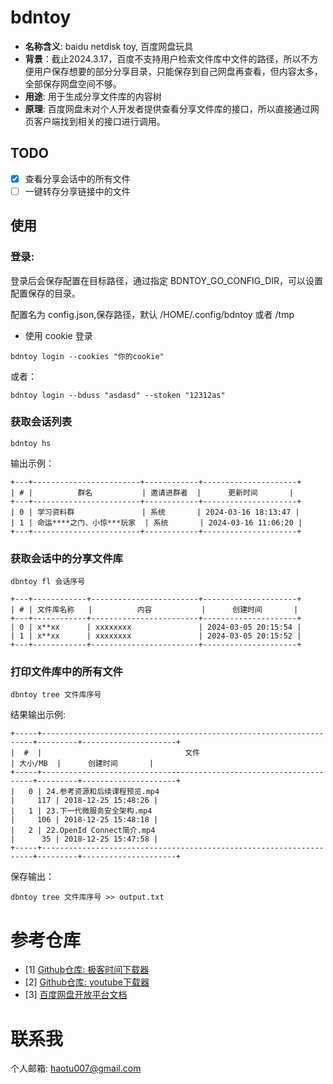 # bdntoy

- **名称含义**: baidu netdisk toy, 百度网盘玩具
- **背景**：截止2024.3.17，百度不支持用户检索文件库中文件的路径，所以不方便用户保存想要的部分分享目录，只能保存到自己网盘再查看，但内容太多，全部保存网盘空间不够。
- **用途**: 用于生成分享文件库的内容树
- **原理**: 百度网盘未对个人开发者提供查看分享文件库的接口，所以直接通过网页客户端找到相关的接口进行调用。

## TODO
- [x] 查看分享会话中的所有文件
- [ ] 一键转存分享链接中的文件

## 使用

### 登录:
登录后会保存配置在目标路径，通过指定 BDNTOY_GO_CONFIG_DIR，可以设置配置保存的目录。 

配置名为 config.json,保存路径，默认 /HOME/.config/bdntoy 或者 /tmp



- 使用 cookie 登录
```shell
bdntoy login --cookies "你的cookie"
```
或者：
```shell
bdntoy login --bduss "asdasd" --stoken "12312as"
```

### 获取会话列表

```shell
bdntoy hs
```

输出示例：
```text
+---+------------------------+------------+---------------------+
| # |          群名           | 邀请进群者  |      更新时间       |
+---+------------------------+------------+---------------------+
| 0 | 学习资料群               | 系统       | 2024-03-16 18:13:47 |
| 1 | 命运****之门、小惊***玩家  | 系统       | 2024-03-16 11:06:20 |
+---+------------------------+------------+---------------------+
```

### 获取会话中的分享文件库

```shell
dbntoy fl 会话序号
```

```text
+---+------------+------------------------+---------------------+
| # | 文件库名称   |          内容           |      创建时间       |
+---+------------+------------------------+---------------------+
| 0 | x**xx      | xxxxxxxx               | 2024-03-05 20:15:54 |
| 1 | x**xx      | xxxxxxxx               | 2024-03-05 20:15:52 |
+---+------------+------------------------+---------------------+
```

### 打印文件库中的所有文件
```shell
dbntoy tree 文件库序号
```
结果输出示例:
```text
+-----+--------------------------------------------------------------------+---------+---------------------+
|  #  |                                文件                                 | 大小/MB  |      创建时间       |
+-----+--------------------------------------------------------------------+---------+---------------------+
|   0 | 24.参考资源和后续课程预览.mp4                                          |     117 | 2018-12-25 15:48:26 |
|   1 | 23.下一代微服务安全架构.mp4                                            |     106 | 2018-12-25 15:48:18 |
|   2 | 22.OpenId Connect简介.mp4                                           |      35 | 2018-12-25 15:47:58 |
+-----+--------------------------------------------------------------------+---------+---------------------+
```

保存输出：
```shell
dbntoy tree 文件库序号 >> output.txt
```

# 参考仓库
- [1] [Github仓库: 极客时间下载器](https://github.com/mmzou/geektime-dl)
- [2] [Github仓库: youtube下载器](https://github.com/kkdai/youtube) 
- [3] [百度网盘开放平台文档](https://pan.baidu.com/union/document/basic)

# 联系我

个人邮箱: haotu007@gmail.com
